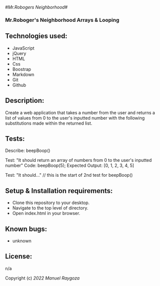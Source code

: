 #_Mr.Robogers Neighborhood_#

### Mr.Roboger's Neighborhood Arrays & Looping

## Technologies used:
* JavaScript
* jQuery
* HTML
* Css
* Boostrap
* Markdown
* Git
* Github

## Description: 

Create a web application that takes a number from the user and returns a list of values from 0 to the user's inputted number with the following substitutions made within the returned list. 


## Tests:

Describe: beepBoop()

Test: "It should return an array of numbers from 0 to the user's inputted number"
Code: beepBoop(5);
Expected Output: [0, 1, 2, 3, 4, 5]

Test: "It should..." // this is the start of 2nd test for beepBoop()


## Setup & Installation requirements: 

* Clone this repository to your desktop.
* Navigate to the top level of directory.
* Open index.html in your browser. 

## Known bugs:
* unknown


## License: 

n/a

Copyright (c) _2022_ _Manuel Raygoza_
